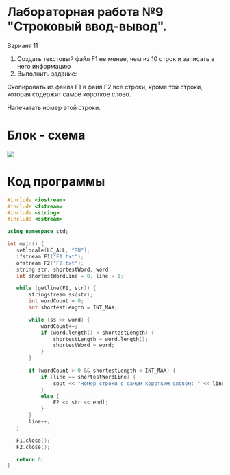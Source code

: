 # **Лабораторная работа №9 "Строковый ввод-вывод".**

Вариант 11

1. Создать текстовый файл F1 не менее, чем из 10 строк и
записать в него информацию
2. Выполнить задание:
   
 Скопировать из файла F1 в файл F2 все строки, кроме той
строки, которая содержит самое короткое слово.

 Напечатать номер этой строки.

 # Блок - схема
 ![](https://psv4.userapi.com/c909518/u272768864/docs/d48/834ee14e0e00/lab_9.png?extra=SqIxLAp-JjQPyAxtKTz2buUm_XbgI9y5kdxBWRkuDxRHP3rN-MT5G1JvnCUTcZWLoPW_yJX-1dZF9L4Og1CYSXwuoze8L9b3xx6zFexpgcRysHiMEOmNmKDrM6CcTJx8V77rouXiJVlFXpmwYdDwdpT4GIM)

 # Код программы 
 ```cpp
#include <iostream>
#include <fstream>
#include <string>
#include <sstream>

using namespace std;

int main() {
    setlocale(LC_ALL, "RU");
    ifstream F1("F1.txt");
    ofstream F2("F2.txt");
    string str, shortestWord, word;
    int shortestWordLine = 0, line = 1;

    while (getline(F1, str)) {
        stringstream ss(str);
        int wordCount = 0;
        int shortestLength = INT_MAX;

        while (ss >> word) {
            wordCount++;
            if (word.length() < shortestLength) {
                shortestLength = word.length();
                shortestWord = word;
            }
        }

        if (wordCount > 0 && shortestLength < INT_MAX) {
            if (line == shortestWordLine) {
                cout << "Номер строки с самым коротким словом: " << line << endl;
            }
            else {
                F2 << str << endl;
            }
        }
        line++;
    }

    F1.close();
    F2.close();

    return 0;
}
```
